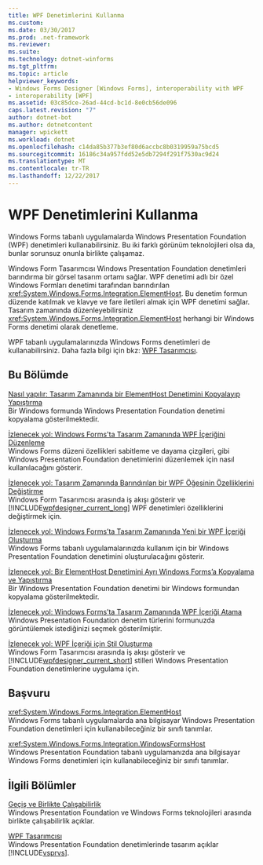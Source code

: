 ```yaml
---
title: WPF Denetimlerini Kullanma
ms.custom: 
ms.date: 03/30/2017
ms.prod: .net-framework
ms.reviewer: 
ms.suite: 
ms.technology: dotnet-winforms
ms.tgt_pltfrm: 
ms.topic: article
helpviewer_keywords:
- Windows Forms Designer [Windows Forms], interoperability with WPF
- interoperability [WPF]
ms.assetid: 03c85dce-26ad-44cd-bc1d-8e0cb56de096
caps.latest.revision: "7"
author: dotnet-bot
ms.author: dotnetcontent
manager: wpickett
ms.workload: dotnet
ms.openlocfilehash: c14da85b377b3ef80d6accbc8b0319959a75bcd5
ms.sourcegitcommit: 16186c34a957fdd52e5db7294f291f7530ac9d24
ms.translationtype: MT
ms.contentlocale: tr-TR
ms.lasthandoff: 12/22/2017
---
```

# <a name="using-wpf-controls"></a>WPF Denetimlerini Kullanma
Windows Forms tabanlı uygulamalarda Windows Presentation Foundation (WPF) denetimleri kullanabilirsiniz. Bu iki farklı görünüm teknolojileri olsa da, bunlar sorunsuz onunla birlikte çalışamaz.  
  
 Windows Form Tasarımcısı Windows Presentation Foundation denetimleri barındırma bir görsel tasarım ortamı sağlar. WPF denetimi adlı bir özel Windows Formları denetimi tarafından barındırılan <xref:System.Windows.Forms.Integration.ElementHost>. Bu denetim formun düzende katılmak ve klavye ve fare iletileri almak için WPF denetimi sağlar. Tasarım zamanında düzenleyebilirsiniz <xref:System.Windows.Forms.Integration.ElementHost> herhangi bir Windows Forms denetimi olarak denetleme.  
  
 WPF tabanlı uygulamalarınızda Windows Forms denetimleri de kullanabilirsiniz. Daha fazla bilgi için bkz: [WPF Tasarımcısı](http://msdn.microsoft.com/en-us/c6c65214-8411-4e16-b254-163ed4099c26).  
  
## <a name="in-this-section"></a>Bu Bölümde  
 [Nasıl yapılır: Tasarım Zamanında bir ElementHost Denetimini Kopyalayıp Yapıştırma](../../../../docs/framework/winforms/advanced/how-to-copy-and-paste-an-elementhost-control-at-design-time.md)  
 Bir Windows formunda Windows Presentation Foundation denetimi kopyalama gösterilmektedir.  
  
 [İzlenecek yol: Windows Forms'ta Tasarım Zamanında WPF İçeriğini Düzenleme](../../../../docs/framework/winforms/advanced/walkthrough-arranging-wpf-content-on-windows-forms-at-design-time.md)  
 Windows Forms düzeni özellikleri sabitleme ve dayama çizgileri, gibi Windows Presentation Foundation denetimlerini düzenlemek için nasıl kullanılacağını gösterir.  
  
 [İzlenecek yol: Tasarım Zamanında Barındırılan bir WPF Öğesinin Özelliklerini Değiştirme](../../../../docs/framework/winforms/advanced/walkthrough-changing-properties-of-a-hosted-wpf-element-at-design-time.md)  
 Windows Form Tasarımcısı arasında iş akışı gösterir ve [!INCLUDE[wpfdesigner_current_long](../../../../includes/wpfdesigner-current-long-md.md)] WPF denetimleri özelliklerini değiştirmek için.  
  
 [İzlenecek yol: Windows Forms’ta Tasarım Zamanında Yeni bir WPF İçeriği Oluşturma](../../../../docs/framework/winforms/advanced/walkthrough-creating-new-wpf-content-on-windows-forms-at-design-time.md)  
 Windows Forms tabanlı uygulamalarınızda kullanım için bir Windows Presentation Foundation denetimini oluşturulacağını gösterir.  
  
 [İzlenecek yol: Bir ElementHost Denetimini Ayrı Windows Forms’a Kopyalama ve Yapıştırma](../../../../docs/framework/winforms/advanced/copy--paste-an-elementhost-control-into-forms.md)  
 Bir Windows Presentation Foundation denetimi bir Windows formundan kopyalama gösterilmektedir.  
  
 [İzlenecek yol: Windows Forms’ta Tasarım Zamanında WPF İçeriği Atama](../../../../docs/framework/winforms/advanced/walkthrough-assigning-wpf-content-on-windows-forms-at-design-time.md)  
 Windows Presentation Foundation denetim türlerini formunuzda görüntülemek istediğinizi seçmek gösterilmiştir.  
  
 [İzlenecek yol: WPF İçeriği için Stil Oluşturma](../../../../docs/framework/winforms/advanced/walkthrough-styling-wpf-content.md)  
 Windows Form Tasarımcısı arasında iş akışı gösterir ve [!INCLUDE[wpfdesigner_current_short](../../../../includes/wpfdesigner-current-short-md.md)] stilleri Windows Presentation Foundation denetimlerine uygulama için.  
  
## <a name="reference"></a>Başvuru  
 <xref:System.Windows.Forms.Integration.ElementHost>  
 Windows Forms tabanlı uygulamalarda ana bilgisayar Windows Presentation Foundation denetimleri için kullanabileceğiniz bir sınıfı tanımlar.  
  
 <xref:System.Windows.Forms.Integration.WindowsFormsHost>  
 Windows Presentation Foundation tabanlı uygulamanızda ana bilgisayar Windows Forms denetimleri için kullanabileceğiniz bir sınıfı tanımlar.  
  
## <a name="related-sections"></a>İlgili Bölümler  
 [Geçiş ve Birlikte Çalışabilirlik](../../../../docs/framework/wpf/advanced/migration-and-interoperability.md)  
 Windows Presentation Foundation ve Windows Forms teknolojileri arasında birlikte çalışabilirlik açıklar.  
  
 [WPF Tasarımcısı](http://msdn.microsoft.com/en-us/c6c65214-8411-4e16-b254-163ed4099c26)  
 Windows Presentation Foundation denetimlerinde tasarım açıklar [!INCLUDE[vsprvs](../../../../includes/vsprvs-md.md)].
